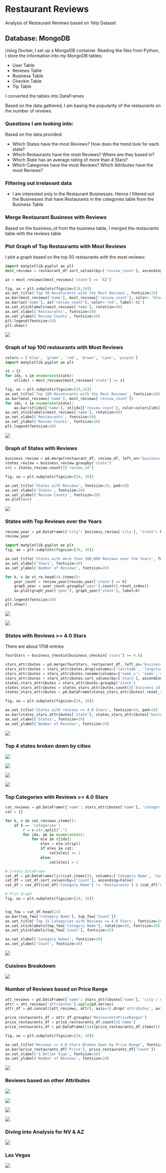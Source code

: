 # Restaurant Reviews
Analysis of Restaurant Reviews based on Yelp Dataset

## Database: MongoDB
Using Docker, I set up a MongoDB container. Reading the files from Python, I store the information into my MongoDB tables:

* User Table
* Reviews Table
* Business Table
* Checkin Table
* Tip Table

I converted the tables into DataFrames

Based on the data gathered, I am basing the popularity of the restaurants on the number of reviews.

### Questions I am looking into:
Based on the data provided:
* Which States have the most Reviews? How does the trend look for each state?
* Which Restaurants have the most Reviews? Where are they based in?
* Which State has an average rating of more than 4 Stars?
* Which Categories have the most Reviews? Which Attributes have the most Reviews?

### Filtering out irrelavant data
* I am interested only in the Restaurant Businesses. Hence I filtered out the Businesses that have Restaurants in the categories table from the Business Table

### Merge Restaurant Business with Reviews
Based on the business_id from the business table, I merged the restaurants table with the reviews table


### Plot Graph of Top Restaurants with Most Reviews
I plot a graph based on the top 50 restaurants with the most reviews:

```python
import matplotlib.pyplot as plt
most_reviews = restaurant_df.sort_values(by=['review_count'], ascending=False).head(50)

az = most_reviews[most_reviews['state'] == 'AZ']

fig, ax = plt.subplots(figsize=[20,10])
ax.set_title('Top 50 Resaturants with the Most Reviews', fontsize=20)
ax.bar(most_reviews['name'], most_reviews['review_count'], color= 'blue', label='NV')
ax.bar(az['name'], az['review_count'], color='red', label='AZ')
ax.set_xticklabels(most_reviews['name'], rotation=90)
ax.set_xlabel('Restaurants', fontsize=20)
ax.set_ylabel('Review Counts', fontsize=20)
plt.legend(fontsize=20)
plt.show()
```
![](images/top_50_restaurants.png)

### Graph of top 100 restaurants with Most Reviews

```python
colors = ['blue', 'green', 'red', 'brown', 'cyan', 'purple']
import matplotlib.pyplot as plt

st = {}
for idx, s in enumerate(state):
    st[idx] = most_reviews[most_reviews['state'] == s]

fig, ax = plt.subplots(figsize=[20,10])
ax.set_title('Top 100 Resaturants with the Most Reviews', fontsize=20)
ax.bar(most_reviews['name'], most_reviews['review_count'])
for idx, s in enumerate(state):
    ax.bar(st[idx]['name'], st[idx]['review_count'], color=colors[idx], label=s)
ax.set_xticklabels(most_reviews['name'], rotation=90)
ax.set_xlabel('Restaurants', fontsize=20)
ax.set_ylabel('Review Counts', fontsize=20)
plt.legend(fontsize=20)
```

![](images/top_100_restaurants.png)

### Graph of States with Reviews
```python
business_review = pd.merge(restaurant_df, review_df, left_on='business_id', right_on='business_id')
states_review = business_review.groupby('state')
src = states_review.count()['review_id']

fig, ax = plt.subplots(figsize=[20, 10])

ax.set_title('States with Reviews', fontsize=20, pad=20)
ax.set_xlabel('States', fontsize=20)
ax.set_ylabel('Review Counts', fontsize=20)
ax.plot(src)
```

![](images/states_with_reviews.png)

### States with Top Reviews over the Years

```python
review_year = pd.DataFrame({"city": business_review['city'], "state": business_review['state'], 'year': business_review['date'].dt.year})
review_year

import matplotlib.pyplot as plt
fig, ax = plt.subplots(figsize=[20, 10])

ax.set_title('States with more than 100,000 Reviews over the Years', fontsize=20, pad=20)
ax.set_xlabel('Years', fontsize=20)
ax.set_ylabel('Number of Reviews', fontsize=20)

for k, v in st_re.head(4).items():
    year_count = review_year[review_year['state'] == k]
    graph_year = year_count.groupby('year').count().reset_index()
    ax.plot(graph_year['year'], graph_year['state'], label=k)

plt.legend(fontsize=20)
plt.show()
```

![](images/states_years.png)

![](images/top_4_2012_states.png)

### States with Reviews >= 4.0 Stars

There are about 1708 entries

```python
fourStars = business_checkin[business_checkin['stars'] >= 4.0]

stars_attributes = pd.merge(fourStars, restaurant_df, left_on='business_id', right_on='business_id')
stars_attributes = stars_attributes.drop(columns=['latitude', 'longitude', 'stars_y', 'review_count_y', 'is_open', 'date', 'postal_code','name_y', 'city_y', 'state_y', '_id_x', '_id_y'])
stars_attributes = stars_attributes.rename(columns={'name_x': 'name','city_x': 'city', 'state_x': 'state', 'stars_x': 'stars', 'review_count_x': 'review_count'})
stars_attributes = stars_attributes.sort_values(by=['stars'], ascending=False)
states_stars_attributes = stars_attributes.groupby('state')
states_stars_attributes = states_stars_attributes.count()['business_id']
states_stars_attributes = pd.DataFrame(states_stars_attributes).reset_index()

fig, ax = plt.subplots(figsize=[20, 10])

ax.set_title('States with reviews >= 4.0 Stars', fontsize=20, pad=20)
ax.bar(states_stars_attributes['state'], states_stars_attributes['business_id'])
ax.set_xlabel('States', fontsize=20)
ax.set_ylabel('Number of Reviews', fontsize=20)
```

![](images/states_reviews_4_stars.png)

### Top 4 states broken down by cities

![](images/cities_in_state_NV.png)

![](images/cities_in_state_AZ.png)

![](images/cities_in_state_ON.png)

![](images/cities_in_state_NC.png)

### Top Categories with Reviews >= 4.0 Stars
```python
cat_reviews = pd.DataFrame({'name': stars_attributes['name'], 'categories': stars_attributes['categories']})
cat = {}

for k, v in cat_reviews.items():
    if k == 'categories':
        r = v.str.split(",")
        for idx, ab in enumerate(r):
            for ele in r[idx]:
                eles = ele.strip()
                if eles in cat:
                    cat[eles] += 1
                else:
                    cat[eles] = 1

# Create DataFrame
cat_df = pd.DataFrame(list(cat.items()), columns=['Category Name', 'Count'])
cat_df = cat_df.sort_values(by=['Count'], ascending=False)
cat_df = cat_df[(cat_df['Category Name'] != 'Restaurants') & (cat_df['Category Name'] != 'Food')]

# Plot Graph
fig, ax = plt.subplots(figsize=[20, 10])


top_few = cat_df.head(15)
ax.bar(top_few['Category Name'], top_few['Count'])
ax.set_title('Top 15 Categories with Reviews >= 4.0 Stars', fontsize=20, pad=20)
ax.set_xticklabels(top_few['Category Name'], rotation=90, fontsize=20)
ax.set_yticklabels(top_few['Count'], fontsize=15)

ax.set_xlabel('Category Names', fontsize=20)
ax.set_ylabel('Count', fontsize=20)
```
![](images/top_categories.png)

### Cuisines Breakdown

![](images/cuisines_states.png)

### Number of Reviews based on Price Range

```python
att_reviews = pd.DataFrame({'name': stars_attributes['name'], 'city': stars_attributes['city'], 'state': stars_attributes['state'], 'business_id': stars_attributes['business_id'], 'attributes': stars})
attr = att_reviews['attributes'].apply(pd.Series)
attr_df = pd.concat([att_reviews, attr], axis=1).drop('attributes', axis=1)

price_restaurants_df = attr_df.groupby('RestaurantsPriceRange2')
price_restaurants_df = price_restaurants_df.count()['name']
price_restaurants_df = pd.DataFrame(list(price_restaurants_df.items()), columns=['Price', 'Count'])

fig, ax = plt.subplots(figsize=[20, 10])

ax.set_title('Reviews >= 4.0 Stars Broken down by Price Range', fontsize=20, pad=20)
ax.bar(price_restaurants_df['Price'], price_restaurants_df['Count'])
ax.set_xlabel('$ Dollar Sign', fontsize=20)
ax.set_ylabel('Number of Reviews', fontsize=20)
```

![](images/reviews_price_range.png)

### Reviews based on other Attributes

![](images/reviews_alcohol.png)

![](images/reviews_dress_code.png)

![](images/reviews_noise_level.png)

![](images/reviews_ambience.png)

### Diving into Analysis for NV & AZ
![](images/nv_az_states.png)

### Las Vegas
![](images/categories_las_vegas.png)